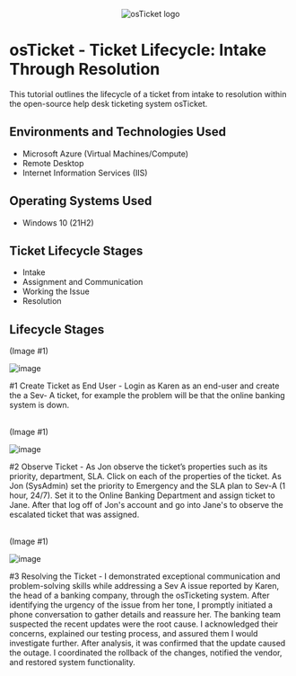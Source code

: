 <p align="center">
<img src="https://i.imgur.com/Clzj7Xs.png" alt="osTicket logo"/>
</p>

<h1>osTicket - Ticket Lifecycle: Intake Through Resolution</h1>
This tutorial outlines the lifecycle of a ticket from intake to resolution within the open-source help desk ticketing system osTicket.<br />

<h2>Environments and Technologies Used</h2>

- Microsoft Azure (Virtual Machines/Compute)
- Remote Desktop
- Internet Information Services (IIS)

<h2>Operating Systems Used </h2>

- Windows 10</b> (21H2)

<h2>Ticket Lifecycle Stages</h2>

- Intake
- Assignment and Communication
- Working the Issue
- Resolution

<h2>Lifecycle Stages</h2>

(Image #1)

![image](https://github.com/user-attachments/assets/a84f3bba-800c-4809-840c-67b0d5ae9510)

</p>
<p>
#1 Create Ticket as End User - Login as Karen as an end-user and create the a Sev- A ticket, for example the problem will be that the online banking system is down.

</p>
<br />
(Image #1)

![image](https://github.com/user-attachments/assets/8112957d-5e39-487f-8ae7-9f56c8dcdffc)

</p>
<p>
#2 Observe Ticket - As Jon observe the ticket’s properties such as its priority, department, SLA. Click on each of the properties of the ticket. As Jon (SysAdmin) set the priority to Emergency and the SLA plan to Sev-A (1 hour, 24/7). Set it to the Online Banking Department and assign ticket to Jane. After that log off of Jon's account and go into Jane's to observe the escalated ticket that was assigned. 


</p>
<br />
(Image #1)

![image](https://github.com/user-attachments/assets/98ce7820-1dfd-499f-84d8-aec5947726a6)

</p>
<p>
#3 Resolving the Ticket - I demonstrated exceptional communication and problem-solving skills while addressing a Sev A issue reported by Karen, the head of a banking company, through the osTicketing system. After identifying the urgency of the issue from her tone, I promptly initiated a phone conversation to gather details and reassure her. The banking team suspected the recent updates were the root cause. I acknowledged their concerns, explained our testing process, and assured them I would investigate further. After analysis, it was confirmed that the update caused the outage. I coordinated the rollback of the changes, notified the vendor, and restored system functionality.
</p>
<br />
